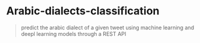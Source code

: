 # Arabic-dialects-classification
> predict the arabic dialect of a given tweet using machine learning and deepl learning models through a REST API
